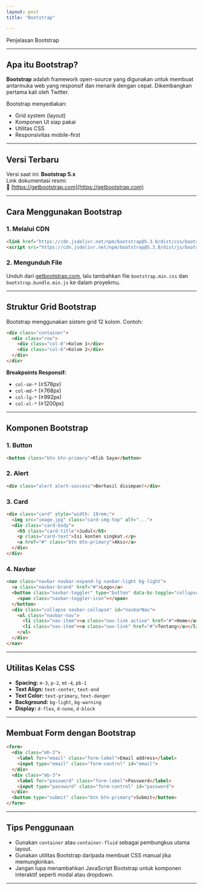 ```yaml
---
layout: post
title: "Bootstrap"

---
```


Penjelasan Bootstrap

---

## Apa itu Bootstrap?

**Bootstrap** adalah framework open-source yang digunakan untuk membuat antarmuka web yang responsif dan menarik dengan cepat. Dikembangkan pertama kali oleh Twitter.

Bootstrap menyediakan:
- Grid system (layout)
- Komponen UI siap pakai
- Utilitas CSS
- Responsivitas mobile-first

---

## Versi Terbaru

Versi saat ini: **Bootstrap 5.x**  
Link dokumentasi resmi:  
🔗 [https://getbootstrap.com](https://getbootstrap.com)

---

## Cara Menggunakan Bootstrap

### 1. Melalui CDN
```html
<link href="https://cdn.jsdelivr.net/npm/bootstrap@5.3.0/dist/css/bootstrap.min.css" rel="stylesheet">
<script src="https://cdn.jsdelivr.net/npm/bootstrap@5.3.0/dist/js/bootstrap.bundle.min.js"></script>
```

### 2. Mengunduh File
Unduh dari [getbootstrap.com](https://getbootstrap.com), lalu tambahkan file `bootstrap.min.css` dan `bootstrap.bundle.min.js` ke dalam proyekmu.

---

## Struktur Grid Bootstrap

Bootstrap menggunakan sistem grid 12 kolom. Contoh:
```html
<div class="container">
  <div class="row">
    <div class="col-6">Kolom 1</div>
    <div class="col-6">Kolom 2</div>
  </div>
</div>
```

**Breakpoints Responsif:**
- `col-sm-*` (≥576px)
- `col-md-*` (≥768px)
- `col-lg-*` (≥992px)
- `col-xl-*` (≥1200px)

---

## Komponen Bootstrap

### 1. Button
```html
<button class="btn btn-primary">Klik Saya</button>
```

### 2. Alert
```html
<div class="alert alert-success">Berhasil disimpan!</div>
```

### 3. Card
```html
<div class="card" style="width: 18rem;">
  <img src="image.jpg" class="card-img-top" alt="...">
  <div class="card-body">
    <h5 class="card-title">Judul</h5>
    <p class="card-text">Isi konten singkat.</p>
    <a href="#" class="btn btn-primary">Aksi</a>
  </div>
</div>
```

### 4. Navbar
```html
<nav class="navbar navbar-expand-lg navbar-light bg-light">
  <a class="navbar-brand" href="#">Logo</a>
  <button class="navbar-toggler" type="button" data-bs-toggle="collapse" data-bs-target="#navbarNav">
    <span class="navbar-toggler-icon"></span>
  </button>
  <div class="collapse navbar-collapse" id="navbarNav">
    <ul class="navbar-nav">
      <li class="nav-item"><a class="nav-link active" href="#">Home</a></li>
      <li class="nav-item"><a class="nav-link" href="#">Tentang</a></li>
    </ul>
  </div>
</nav>
```

---

## Utilitas Kelas CSS

- **Spacing:** `m-3`, `p-2`, `mt-4`, `pb-1`
- **Text Align:** `text-center`, `text-end`
- **Text Color:** `text-primary`, `text-danger`
- **Background:** `bg-light`, `bg-warning`
- **Display:** `d-flex`, `d-none`, `d-block`

---

## Membuat Form dengan Bootstrap
```html
<form>
  <div class="mb-3">
    <label for="email" class="form-label">Email address</label>
    <input type="email" class="form-control" id="email">
  </div>
  <div class="mb-3">
    <label for="password" class="form-label">Password</label>
    <input type="password" class="form-control" id="password">
  </div>
  <button type="submit" class="btn btn-primary">Submit</button>
</form>
```

---

## Tips Penggunaan

- Gunakan `container` atau `container-fluid` sebagai pembungkus utama layout.
- Gunakan utilitas Bootstrap daripada membuat CSS manual jika memungkinkan.
- Jangan lupa menambahkan JavaScript Bootstrap untuk komponen interaktif seperti modal atau dropdown.

---

